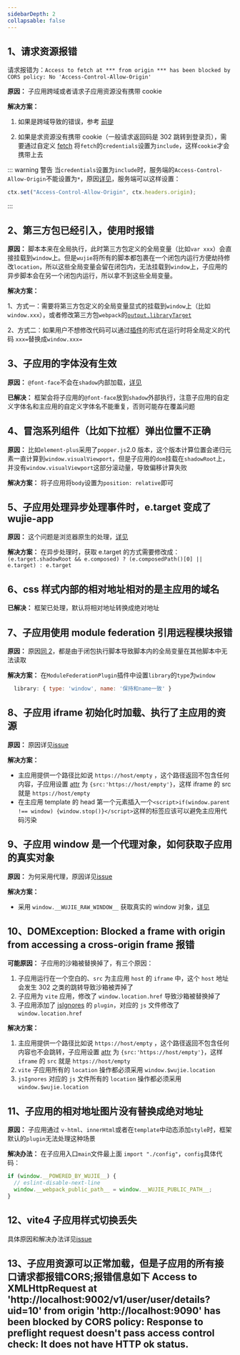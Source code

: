 ```yaml
---
sidebarDepth: 2
collapsable: false
---
```


## 1、请求资源报错

请求报错为：`Access to fetch at *** from origin *** has been blocked by CORS policy: No 'Access-Control-Allow-Origin'`

**原因：** 子应用跨域或者请求子应用资源没有携带 cookie

**解决方案：**

1. 如果是跨域导致的错误，参考 [前提](/guide/start.html#前提)

2. 如果是求资源没有携带 cookie（一般请求返回码是 302 跳转到登录页），需要通过自定义 [fetch](/api/startApp.html#fetch) 将`fetch`的`credentials`设置为`include`，这样`cookie`才会携带上去

::: warning 警告
当`credentials`设置为`include`时，服务端的`Access-Control-Allow-Origin`不能设置为`*`，原因[详见](https://developer.mozilla.org/en-US/docs/Web/HTTP/CORS#credentialed_requests_and_wildcards)，服务端可以这样设置：

```javascript
ctx.set("Access-Control-Allow-Origin", ctx.headers.origin);
```

:::

## 2、第三方包已经引入，使用时报错

**原因：** 脚本本来在全局执行，此时第三方包定义的全局变量（比如`var xxx`）会直接挂载到`window`上。但是`wujie`将所有的脚本都包裹在一个闭包内运行方便劫持修改`location`，所以这些全局变量会留在闭包内，无法挂载到`window`上，子应用的异步脚本会在另一个闭包内运行，所以拿不到这些全局变量。

**解决方案：**

1、方式一：需要将第三方包定义的全局变量显式的挂载到`window`上（比如`window.xxx`），或者修改第三方包`webpack`的[`output.libraryTarget`](https://webpack.docschina.org/configuration/output/#outputlibrarytarget)

2、方式二：如果用户不想修改代码可以通过[插件](/guide/plugin.html#js-loader)的形式在运行时将全局定义的代码 `xxx=`替换成`window.xxx=`

## 3、子应用的字体没有生效

**原因：** `@font-face`不会在`shadow`内部加载，[详见](https://github.com/mdn/interactive-examples/issues/887)

**已解决：** 框架会将子应用的`@font-face`放到`shadow`外部执行，注意子应用的自定义字体名和主应用的自定义字体名不能重复，否则可能存在覆盖问题

## 4、冒泡系列组件（比如下拉框）弹出位置不正确

**原因：** 比如`element-plus`采用了`popper.js`2.0 版本，这个版本计算位置会递归元素一直计算到`window.visualViewport`，但是子应用的`dom`挂载在`shadowRoot`上，并没有`window.visualViewport`这部分滚动量，导致偏移计算失败

**解决方案：** 将子应用将`body`设置为`position: relative`即可

## 5、子应用处理异步处理事件时，e.target 变成了 wujie-app

**原因：** 这个问题是浏览器原生的处理，[详见](https://stackoverflow.com/questions/63607966/event-target-changed-in-settimeout-in-shadow-dom)

**解决方案：** 在异步处理时，获取 e.target 的方式需要修改成：
`(e.target.shadowRoot && e.composed) ? (e.composedPath()[0] || e.target) : e.target`

## 6、css 样式内部的相对地址相对的是主应用的域名

**已解决：** 框架已处理，默认将相对地址转换成绝对地址

## 7、子应用使用 module federation 引用远程模块报错

**原因：** 原因[同 2](#_2、第三方包已经引入-使用时报错)，都是由于闭包执行脚本导致脚本内的全局变量在其他脚本中无法读取

**解决方案：** 在`ModuleFederationPlugin`插件中设置`library`的`type`为`window`

```javascript
  library: { type: 'window', name: '保持和name一致' }
```

## 8、子应用 iframe 初始化时加载、执行了主应用的资源

**原因：** 原因详见[issue](https://github.com/Tencent/wujie/issues/54)

**解决方案：**

- 主应用提供一个路径比如说 `https://host/empty` ，这个路径返回不包含任何内容，子应用设置 [attr](/api/startApp.html#attrs) 为 `{src:'https://host/empty'}`，这样 iframe 的 src 就是 `https://host/empty`
- 在主应用 template 的 head 第一个元素插入一个`<script>if(window.parent !== window) {window.stop()}</script>`这样的标签应该可以避免主应用代码污染

## 9、子应用 window 是一个代理对象，如何获取子应用的真实对象

**原因：** 为何采用代理，原因详见[issue](https://github.com/Tencent/wujie/issues/63)

**解决方案：**

- 采用 `window.__WUJIE_RAW_WINDOW__` 获取真实的 window 对象，[详见](/guide/variable.html#wujie-raw-window)

## 10、DOMException: Blocked a frame with origin from accessing a cross-origin frame 报错

**可能原因：** 子应用的沙箱被替换掉了，有三个原因：

1. 子应用运行在一个空白的、`src` 为主应用 `host` 的 `iframe` 中，这个 `host` 地址会发生 302 之类的跳转导致沙箱被弄掉了
2. 子应用为 `vite` 应用，修改了 `window.location.href` 导致沙箱被替换掉了
3. 子应用添加了 [jsIgnores](/guide/plugin.html#js-ignores) 的 `plugin`，对应的 `js` 文件修改了 `window.location.href`

**解决方案：**
1. 主应用提供一个路径比如说 `https://host/empty` ，这个路径返回不包含任何内容也不会跳转，子应用设置 [attr](/api/startApp.html#attrs) 为 `{src:'https://host/empty'}`，这样 `iframe` 的 `src` 就是 `https://host/empty`
2. `vite` 子应用所有的 `location` 操作都必须采用 `window.$wujie.location`
3. `jsIgnores` 对应的 `js` 文件所有的 `location` 操作都必须采用 `window.$wujie.location`

## 11、子应用的相对地址图片没有替换成绝对地址

**原因：** 子应用通过 `v-html`、`innerHtml`或者在`template`中动态添加`style`时，框架默认的`plugin`无法处理这种场景

**解决办法：** 在子应用入口`main`文件最上面 `import "./config"`，`config`具体代码：
```javascript
if (window.__POWERED_BY_WUJIE__) {
  // eslint-disable-next-line
  window.__webpack_public_path__ = window.__WUJIE_PUBLIC_PATH__;
}
```
## 12、vite4 子应用样式切换丢失

具体原因和解决办法详见[issue](https://github.com/Tencent/wujie/issues/434#issuecomment-1614089196)

## 13、子应用资源可以正常加载，但是子应用的所有接口请求都报错CORS;报错信息如下 Access to XMLHttpRequest at 'http://localhost:9002/v1/user/user/details?uid=10' from origin 'http://localhost:9090' has been blocked by CORS policy: Response to preflight request doesn't pass access control check: It does not have HTTP ok status.

